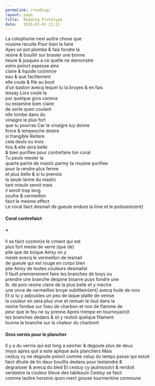 ```yaml
---
permalink: /reading/
layout: page
title:  Reading Prototype
date:   2015-01-03 21:21
---
```


<div id="reading-pane" class="reading">
  <div class="image-viewer">
    <div id="image-view-seadragon" ></div>
  </div>
  <div class="divider"></div>
  <div class="page">
    <div class="part-1">
      La colophonie nest aultre chose que <br/>
      rousine recuite Pour bien la faire<br/>
      Ayes un pot plombe & fais fondre la <br/>
      resine & bouillir sur brasier une bonne <br/>
      heure & jusques a ce quelle ne demonstre<br/>
      estre poinct espesse ains<br/>
      claire & liquide co{mm}e<br/>
      eau & que facillement<br/>
      elle coule & file au bout<br/>
      d’un baston avecq lequel tu la broyes & en fais<br/>
      lessay Lors coule la<br/>
      par quelque gros caneva<br/>
      ou estamine bien claire<br/>
      de sorte quen coulant<br/>
      elle tombe dans du<br/>
      vinaigre le plus fort<br/>
      que tu pourras Car le vinaigre luy donne<br/>
      force & lempesche destre<br/>
      si frangible Reitere<br/>
      cela deulx ou trois<br/>
      fois & elle sera belle<br/>
      & bien purifiee pour contrefaire ton coral<br/>
      Tu peulx mesler la<br/>
      quarte partie de mastic parmy ta rousine purifiee<br/>
      pour la rendre plus ferme<br/>
      et plus belle & si tu prenois<br/>
      la seule larme du mastic<br/>
      tant mieulx seroit mais<br/>
      il seroit trop long<br/>
      soufre & vermeillon<br/>
      faict le mesme effect<br/>
    </div>
    <div class="part-2">
     Le coral faict desmail de gueule endure la lime et le polissem{ent}<br/>
    </div>
    <div class="part-3">
       <h4>Coral contrefaict</h4>
       <h4 class='center'>+</h4>
    </div>
    <div class="part-4">
      Il se faict co{mm}e le ciment qui est<br/>
      plus fort mesle de verre (que de)<br/>
      pile que de brique Ainsy on y<br/>
      mesle avecq le vermeillon de lesmail<br/>
      de gueule qui est rouge en corps bien <br/>
      pile Ainsy de toutes couleurs desmailst<br/>
    </div>
    <div class="part-5">
      Il fault premierement faire les branches de boys ou<br/>
      prendre une branche despine bisarre puys fondre une<br/>
      lb. de poix resine claire de la plus belle et y mectre<br/>
      une once de vermeillon broye subtillem{ent} avecq huile de noix<br/>
      Et si tu y adjoustes un peu de laque platte de venise<br/>
      la couleur en sera plus vive et remuer le tout dans la<br/>
      resine fondue sur foeu de charbon et non de flamme de<br/>
      peur que le feu ne sy prenne Apres trempe en tournoya{n}t<br/>
      tes branches dedans & sil y restoit quelque filament<br/>
      tourne la branche sur la chaleur du charbont<br/>
    </div>
    <div class="part-6">
      <h4>Gros vernis pour le plancher</h4>
      Il y a du vernis qui est long a seicher & degoute plus de deux<br/>
      moys apres quil a este aplique aulx planchers Mais<br/>
      cestuy cy ne degoute poinct comme celuy du temps passe qui estoit<br/> faict dhuile de lin daux bouillis dedans pour lestaindre &<br/>
      degraisser & avecq du bled Et cestuy cy jaulnissoict & rendoit<br/> verdastre la couleur bleue des tableaulx Cestuy se faict<br/>
      comme laultre horsmis quon mect grosse tourmentine commune<br/>
    </div>
  </div>
</div>
